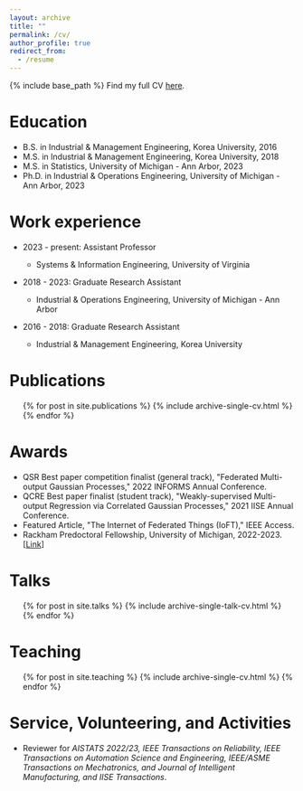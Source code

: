 ```yaml
---
layout: archive
title: ""
permalink: /cv/
author_profile: true
redirect_from:
  - /resume
---
```

{% include base_path %}
Find my full CV [here]().


Education
======
* B.S. in Industrial & Management Engineering, Korea University, 2016
* M.S. in Industrial & Management Engineering, Korea University, 2018
* M.S. in Statistics, University of Michigan - Ann Arbor, 2023
* Ph.D. in Industrial & Operations Engineering, University of Michigan - Ann Arbor, 2023

Work experience
======
* 2023 - present: Assistant Professor
  * Systems & Information Engineering, University of Virginia

* 2018 - 2023: Graduate Research Assistant
  * Industrial & Operations Engineering, University of Michigan - Ann Arbor
 
* 2016 - 2018: Graduate Research Assistant
  * Industrial & Management Engineering, Korea University  

Publications
======
  <ul>{% for post in site.publications %}
    {% include archive-single-cv.html %}
  {% endfor %}</ul>

Awards
======
* QSR Best paper competition finalist (general track), "Federated Multi-output Gaussian Processes," 2022 INFORMS Annual Conference.
* QCRE Best paper finalist (student track), "Weakly-supervised Multi-output Regression via Correlated Gaussian Processes," 2021 IISE Annual Conference.
* Featured Article, "The Internet of Federated Things (IoFT)," IEEE Access.
* Rackham Predoctoral Fellowship, University of Michigan, 2022-2023. [[Link](https://rackham.umich.edu/discover-rackham/announcing-the-2022-2023-rackham-predoctoral-fellowship-awards/)]

Talks
======
  <ul>{% for post in site.talks %}
    {% include archive-single-talk-cv.html %}
  {% endfor %}</ul>
  
Teaching
======
  <ul>{% for post in site.teaching %}
    {% include archive-single-cv.html %}
  {% endfor %}</ul>
  
Service, Volunteering, and Activities
======
* Reviewer for _AISTATS 2022/23, IEEE Transactions on Reliability, IEEE Transactions on Automation Science and Engineering, IEEE/ASME Transactions on Mechatronics, and Journal of Intelligent Manufacturing, and IISE Transactions_. 
